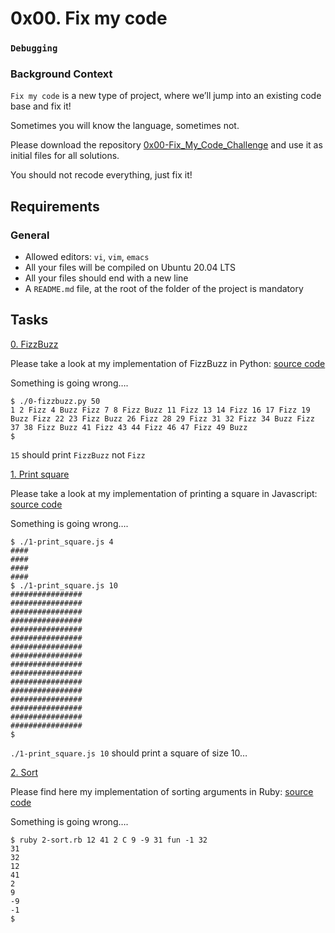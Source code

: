 # 0x00. Fix my code
### `Debugging`
### Background Context
`Fix my code` is a new type of project, where we’ll jump into an existing code base and fix it!

Sometimes you will know the language, sometimes not.

Please download the repository [0x00-Fix_My_Code_Challenge](https://github.com/holbertonschool/0x00-Fix_My_Code_Challenge) and use it as initial files for all solutions.

You should not recode everything, just fix it!

## Requirements
### General

* Allowed editors: `vi`, `vim`, `emacs`
* All your files will be compiled on Ubuntu 20.04 LTS
* All your files should end with a new line
* A `README.md` file, at the root of the folder of the project is mandatory

## Tasks

[0. FizzBuzz](./0-fizzbuzz.py)

Please take a look at my implementation of FizzBuzz in Python: [source code](https://github.com/holbertonschool/0x00-Fix_My_Code_Challenge/blob/master/0-fizzbuzz.py)

Something is going wrong….
```
$ ./0-fizzbuzz.py 50
1 2 Fizz 4 Buzz Fizz 7 8 Fizz Buzz 11 Fizz 13 14 Fizz 16 17 Fizz 19 Buzz Fizz 22 23 Fizz Buzz 26 Fizz 28 29 Fizz 31 32 Fizz 34 Buzz Fizz 37 38 Fizz Buzz 41 Fizz 43 44 Fizz 46 47 Fizz 49 Buzz
$
```
`15` should print `FizzBuzz` not `Fizz`

[1. Print square](./1-print_square.js)

Please take a look at my implementation of printing a square in Javascript: [source code](https://github.com/holbertonschool/0x00-Fix_My_Code_Challenge/blob/master/1-print_square.js)

Something is going wrong….
```
$ ./1-print_square.js 4
####
####
####
####
$ ./1-print_square.js 10
################
################
################
################
################
################
################
################
################
################
################
################
################
################
################
################
$
```
`./1-print_square.js 10` should print a square of size 10…

[2. Sort](./2-sort.rb)

Please find here my implementation of sorting arguments in Ruby: [source code](https://github.com/holbertonschool/0x00-Fix_My_Code_Challenge/blob/master/2-sort.rb)

Something is going wrong….
```
$ ruby 2-sort.rb 12 41 2 C 9 -9 31 fun -1 32
31
32
12
41
2
9
-9
-1
$
```
